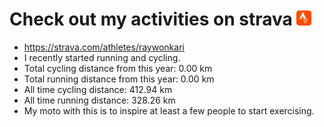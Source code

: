 # Check out my activities on strava ![logo](https://github.com/raywonkari/raywonkari/blob/master/logo/strava.png)
* https://strava.com/athletes/raywonkari
* I recently started running and cycling.
* Total cycling distance from this year: 0.00 km
* Total running distance from this year: 0.00 km
* All time cycling distance: 412.94 km
* All time running distance: 328.26 km
* My moto with this is to inspire at least a few people to start exercising.
